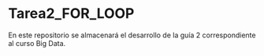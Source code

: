 # Tarea2_FOR_LOOP
En este repositorio se almacenará el desarrollo de la guía 2 correspondiente al curso Big Data.
